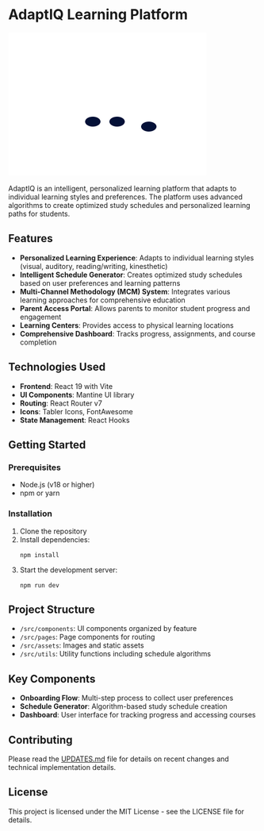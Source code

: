 # AdaptIQ Learning Platform

![AdaptIQ Logo](./src/assets/logo-white.png)

AdaptIQ is an intelligent, personalized learning platform that adapts to individual learning styles and preferences. The platform uses advanced algorithms to create optimized study schedules and personalized learning paths for students.

## Features

- **Personalized Learning Experience**: Adapts to individual learning styles (visual, auditory, reading/writing, kinesthetic)
- **Intelligent Schedule Generator**: Creates optimized study schedules based on user preferences and learning patterns
- **Multi-Channel Methodology (MCM) System**: Integrates various learning approaches for comprehensive education
- **Parent Access Portal**: Allows parents to monitor student progress and engagement
- **Learning Centers**: Provides access to physical learning locations
- **Comprehensive Dashboard**: Tracks progress, assignments, and course completion

## Technologies Used

- **Frontend**: React 19 with Vite
- **UI Components**: Mantine UI library
- **Routing**: React Router v7
- **Icons**: Tabler Icons, FontAwesome
- **State Management**: React Hooks

## Getting Started

### Prerequisites

- Node.js (v18 or higher)
- npm or yarn

### Installation

1. Clone the repository
2. Install dependencies:
   ```
   npm install
   ```
3. Start the development server:
   ```
   npm run dev
   ```

## Project Structure

- `/src/components`: UI components organized by feature
- `/src/pages`: Page components for routing
- `/src/assets`: Images and static assets
- `/src/utils`: Utility functions including schedule algorithms

## Key Components

- **Onboarding Flow**: Multi-step process to collect user preferences
- **Schedule Generator**: Algorithm-based study schedule creation
- **Dashboard**: User interface for tracking progress and accessing courses

## Contributing

Please read the [UPDATES.md](./UPDATES.md) file for details on recent changes and technical implementation details.

## License

This project is licensed under the MIT License - see the LICENSE file for details.

